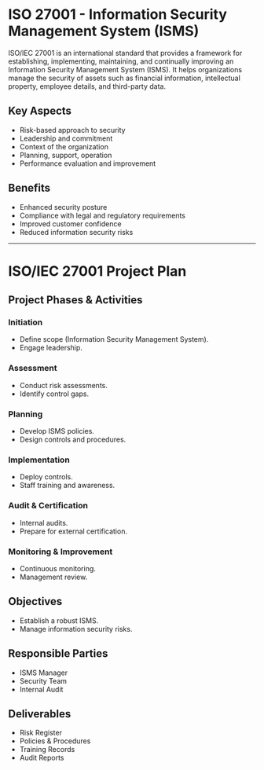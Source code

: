 # ISO 27001 - Information Security Management System (ISMS)

ISO/IEC 27001 is an international standard that provides a framework for establishing, implementing, maintaining, and continually improving an Information Security Management System (ISMS). It helps organizations manage the security of assets such as financial information, intellectual property, employee details, and third-party data.

## Key Aspects
- Risk-based approach to security
- Leadership and commitment
- Context of the organization
- Planning, support, operation
- Performance evaluation and improvement

## Benefits
- Enhanced security posture
- Compliance with legal and regulatory requirements
- Improved customer confidence
- Reduced information security risks

---

# ISO/IEC 27001 Project Plan

## Project Phases & Activities

### Initiation
- Define scope (Information Security Management System).
- Engage leadership.

### Assessment
- Conduct risk assessments.
- Identify control gaps.

### Planning
- Develop ISMS policies.
- Design controls and procedures.

### Implementation
- Deploy controls.
- Staff training and awareness.

### Audit & Certification
- Internal audits.
- Prepare for external certification.

### Monitoring & Improvement
- Continuous monitoring.
- Management review.

## Objectives
- Establish a robust ISMS.
- Manage information security risks.

## Responsible Parties
- ISMS Manager
- Security Team
- Internal Audit

## Deliverables
- Risk Register
- Policies & Procedures
- Training Records
- Audit Reports

